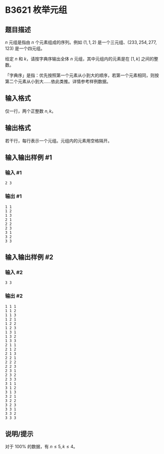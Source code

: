 # B3621 枚举元组

## 题目描述

$n$ 元组是指由 $n$ 个元素组成的序列。例如 $(1,1,2)$ 是一个三元组、$(233,254,277,123)$ 是一个四元组。

给定 $n$ 和 $k$，请按字典序输出全体 $n$ 元组，其中元组内的元素是在 $[1, k]$ 之间的整数。

「字典序」是指：优先按照第一个元素从小到大的顺序，若第一个元素相同，则按第二个元素从小到大……依此类推。详情参考样例数据。

## 输入格式

仅一行，两个正整数 $n, k$。

## 输出格式

若干行，每行表示一个元组。元组内的元素用空格隔开。

## 输入输出样例 #1

### 输入 #1

```
2 3
```

### 输出 #1

```
1 1
1 2
1 3
2 1
2 2
2 3
3 1
3 2
3 3
```

## 输入输出样例 #2

### 输入 #2

```
3 3
```

### 输出 #2

```
1 1 1
1 1 2
1 1 3
1 2 1
1 2 2
1 2 3
1 3 1
1 3 2
1 3 3
2 1 1
2 1 2
2 1 3
2 2 1
2 2 2
2 2 3
2 3 1
2 3 2
2 3 3
3 1 1
3 1 2
3 1 3
3 2 1
3 2 2
3 2 3
3 3 1
3 3 2
3 3 3
```

## 说明/提示

对于 $100\%$ 的数据，有 $n\leq 5, k\leq 4$。